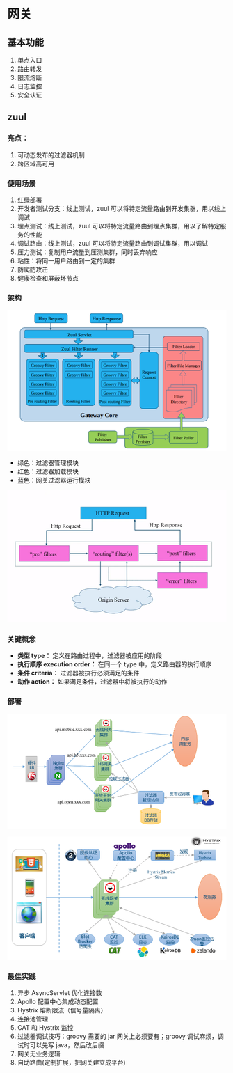 # 网关

## 基本功能

1. 单点入口
2. 路由转发
3. 限流熔断
4. 日志监控
5. 安全认证

## zuul

### 亮点：

1. 可动态发布的过滤器机制
2. 跨区域高可用

### 使用场景

1. 红绿部署
2. 开发者测试分支：线上测试，zuul 可以将特定流量路由到开发集群，用以线上调试
3. 埋点测试：线上测试，zuul 可以将特定流量路由到埋点集群，用以了解特定服务的性能
4. 调试路由：线上测试，zuul 可以将特定流量路由到调试集群，用以调试
5. 压力测试：复制用户流量到压测集群，同时丢弃响应
6. 粘性：将同一用户路由到一定的集群
7. 防爬防攻击
8. 健康检查和屏蔽坏节点

### 架构

![整体结构](../assets/2021-04-12-micservice-01.png)

- 绿色：过滤器管理模块
- 红色：过滤器加载模块
- 蓝色：网关过滤器运行模块

![请求生命周期](../assets/2021-04-12-micservice-02.png)

### 关键概念

- **类型 type：** 定义在路由过程中，过滤器被应用的阶段
- **执行顺序 execution order：** 在同一个 type 中，定义路由器的执行顺序
- **条件 criteria：** 过滤器被执行必须满足的条件
- **动作 action：** 如果满足条件，过滤器中将被执行的动作

### 部署

![生产部署结构](../assets/2021-04-12-micservice-03.png)

![部署实践](../assets/2021-04-12-micservice-04.png)

### 最佳实践

1. 异步 AsyncServlet 优化连接数
2. Apollo 配置中心集成动态配置
3. Hystrix 熔断限流（信号量隔离）
4. 连接池管理
5. CAT 和 Hystrix 监控
6. 过滤器调试技巧：groovy 需要的 jar 网关上必须要有；groovy 调试麻烦，调试时可以先写 java，然后改后缀
7. 网关无业务逻辑
8. 自助路由(定制扩展，把网关建立成平台)
